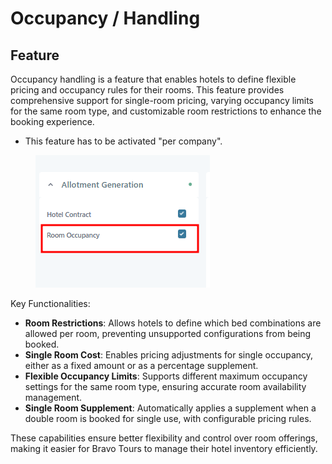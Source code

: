 # Occupancy / Handling

## Feature

Occupancy handling is a feature that enables hotels to define flexible pricing and occupancy rules for their rooms. This feature provides comprehensive support for single-room pricing, varying occupancy limits for the same room type, and customizable room restrictions to enhance the booking experience.

* This feature has to be activated "per company".

<figure><img src="../../../.gitbook/assets/image (1) (1) (1) (1) (1) (1) (1) (1) (1) (1) (1) (1) (1) (1) (1) (1) (1) (1) (1) (1) (1).png" alt=""><figcaption></figcaption></figure>

Key Functionalities:

* **Room Restrictions**: Allows hotels to define which bed combinations are allowed per room, preventing unsupported configurations from being booked.
* **Single Room Cost**: Enables pricing adjustments for single occupancy, either as a fixed amount or as a percentage supplement.
* **Flexible Occupancy Limits**: Supports different maximum occupancy settings for the same room type, ensuring accurate room availability management.
* **Single Room Supplement**: Automatically applies a supplement when a double room is booked for single use, with configurable pricing rules.

These capabilities ensure better flexibility and control over room offerings, making it easier for Bravo Tours to manage their hotel inventory efficiently.
